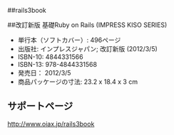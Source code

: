 ##rails3book

##改訂新版 基礎Ruby on Rails (IMPRESS KISO SERIES)

+ 単行本（ソフトカバー）: 496ページ
+ 出版社: インプレスジャパン; 改訂新版 (2012/3/5)
+ ISBN-10: 4844331566
+ ISBN-13: 978-4844331568
+ 発売日： 2012/3/5
+ 商品パッケージの寸法: 23.2 x 18.4 x 3 cm

## サポートページ
http://www.oiax.jp/rails3book
